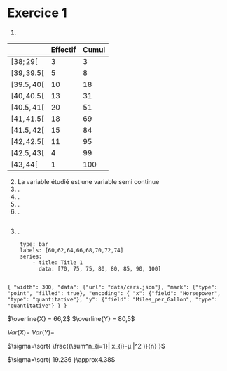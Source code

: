 # Exercice 1
1) 

|     | Effectif | Cumul |
| --- | -------- | ----- |
| $[38;29[$   | 3        | 3            |
| $[39,39.5[$ | 5        | 8            |
| $[39.5,40[$ | 10       | 18           |
| $[40,40.5[$ | 13       | 31           |
| $[40.5,41[$ | 20       | 51           |
| $[41,41.5[$ | 18       | 69           |
| $[41.5,42[$ | 15       | 84           |
| $[42,42.5[$ | 11       | 95           |
| $[42.5,43[$ | 4        | 99           |
| $[43,44[$   | 1        | 100          |

2) La variable étudié est une variable semi continue
3) .
4) .
5) .
6) .

```mermaid

```

3) .
```chart
	type: bar
	labels: [60,62,64,66,68,70,72,74]
	series: 
		- title: Title 1 
		  data: [70, 75, 75, 80, 80, 85, 90, 100]
	
```
```vega
{ "width": 300, "data": {"url": "data/cars.json"}, "mark": {"type": "point", "filled": true}, "encoding": { "x": {"field": "Horsepower", "type": "quantitative"}, "y": {"field": "Miles_per_Gallon", "type": "quantitative"} } }
```



$\overline{X} = 66,2$
$\overline{Y} = 80,5$

$Var(X)=$
$Var(Y)=$

$\sigma=\sqrt{ \frac{(\sum^n_{i=1}| x_{i}-µ |^2 )}{n} }$

$\sigma=\sqrt{ 19.236 }\approx4.38$


